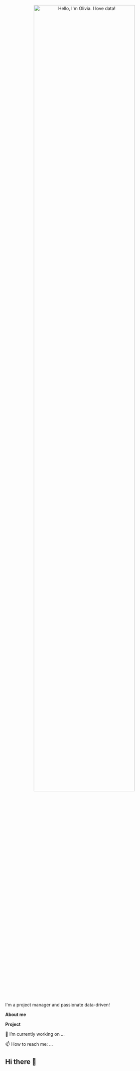 <p align="center"><a href="https://www.linkedin.com/in/hsuan-dai-hsia-059869165/"><img width="80%" alt="Hello, I'm Olivia. I love data!" src="./assets/gh-readme-header.png" /></a></p>

<br />

I'm a project manager and passionate data-driven! 

**About me**

**Project**



🔭 I’m currently working on ...

📫 How to reach me: ...

## Hi there 👋

<!--
**oliviahsia/oliviahsia** is a ✨ _special_ ✨ repository because its `README.md` (this file) appears on your GitHub profile.

Here are some ideas to get you started:

- 🔭 I’m currently working on ...
- 🌱 I’m currently learning ...
- 👯 I’m looking to collaborate on ...
- 🤔 I’m looking for help with ...
- 💬 Ask me about ...
- 📫 How to reach me: ...
- 😄 Pronouns: ...
- ⚡ Fun fact: ...
-->
